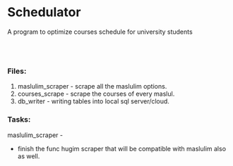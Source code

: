 # Schedulator
 A program to optimize courses schedule for university students
 
 <br />
 <br />
 
### Files:
1. maslulim_scraper - scrape all the maslulim options.
2. courses_scrape - scrape the courses of every maslul.
3. db_writer - writing tables into local sql server/cloud.



### Tasks:
maslulim_scraper -
* finish the func hugim scraper that will be compatible with maslulim also as well.
